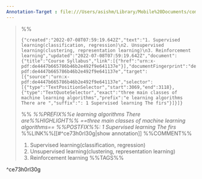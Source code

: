 ```yaml
---
Annotation-Target : file:///Users/asishm/Library/Mobile%20Documents/com~apple~CloudDocs/mba/WQU/6.%20ML%20in%20fin/notes/1.Intro%20to%20ML/MScFE%20650%20MLF_Compiled_Notes_M1.pdf
---
```







>%%
>```annotation-json
>{"created":"2022-07-08T07:59:19.642Z","text":"1. Supervised learning(classification, regression)\n2. Unsupervised learning(clustering, representation learning)\n3. Reinforcement learning","updated":"2022-07-08T07:59:19.642Z","document":{"title":"Course Syllabus","link":[{"href":"urn:x-pdf:de4447b665786b46b2e492f9e641137e"}],"documentFingerprint":"de4447b665786b46b2e492f9e641137e"},"uri":"urn:x-pdf:de4447b665786b46b2e492f9e641137e","target":[{"source":"urn:x-pdf:de4447b665786b46b2e492f9e641137e","selector":[{"type":"TextPositionSelector","start":3069,"end":3118},{"type":"TextQuoteSelector","exact":"three main classes of machine learning algorithms","prefix":"e learning algorithms There are ","suffix":": 1 Supervised learning The firs"}]}]}
>```
>%%
>*%%PREFIX%%e learning algorithms There are%%HIGHLIGHT%% ==three main classes of machine learning algorithms== %%POSTFIX%%: 1 Supervised learning The firs*
>%%LINK%%[[#^ce73h0rl30g|show annotation]]
>%%COMMENT%%
>1. Supervised learning(classification, regression)
>2. Unsupervised learning(clustering, representation learning)
>3. Reinforcement learning
>%%TAGS%%
>
^ce73h0rl30g


